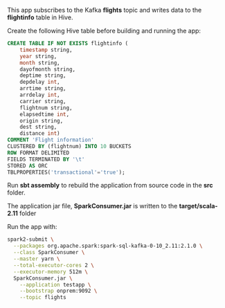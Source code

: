 This app subscribes to the Kafka **flights** topic and writes data to the **flightinfo** table in Hive.

Create the following Hive table before building and running the app:

```sql
CREATE TABLE IF NOT EXISTS flightinfo ( 
    timestamp string,
    year string,
    month string,
    dayofmonth string,
    deptime string,
    depdelay int,
    arrtime string,
    arrdelay int,
    carrier string,
    flightnum string,
    elapsedtime int,
    origin string,
    dest string,
    distance int)
COMMENT 'Flight information'
CLUSTERED BY (flightnum) INTO 10 BUCKETS
ROW FORMAT DELIMITED
FIELDS TERMINATED BY '\t'
STORED AS ORC
TBLPROPERTIES('transactional'='true');
```
Run **sbt assembly** to rebuild the application from source code in the **src** folder. 

The application jar file, **SparkConsumer.jar** is written to the **target/scala-2.11** folder

Run the app with:

```bash
spark2-submit \
  --packages org.apache.spark:spark-sql-kafka-0-10_2.11:2.1.0 \
  --class SparkConsumer \
  --master yarn \
  --total-executor-cores 2 \
  --executor-memory 512m \
  SparkConsumer.jar \
    --application testapp \
    --bootstrap onprem:9092 \
    --topic flights
```
